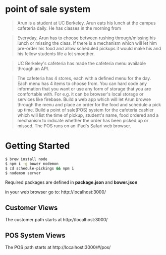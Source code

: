point of sale system
===

> Arun is a student at UC Berkeley. Arun eats his lunch at the campus cafeteria daily. He has classes in the morning from

> Everyday, Arun has to choose between rushing through/missing his lunch or missing the class. If there is a mechanism which will let him pre-order his food and allow scheduled pickups it would make his and his fellow students life a lot smoother.

> UC Berkeley's cafeteria has made the cafeteria menu available through an API.

> The cafeteria has 4 stores, each with a defined menu for the day. Each menu has 4 items to choose from. 
You can hard code any information that you want or use any form of storage that you are comfortable with. For e.g. it can be browser's local  storage or services like firebase. 
Build a web app which will let Arun browse through the menu and place an order for the food and schedule a pick up time.
Build a point of sale(POS) system for the cafeteria cashier which will list the time of pickup, student's name, food ordered and a mechanism to indicate whether the order has been picked up or missed. The POS runs on an iPad's Safari web browser.

# Getting Started

```sh
$ brew install node
$ npm i -g bower nodemon
$ cd schedule-pickings && npm i
$ nodemon server
```

Required packages are defined in **package.json** and **bower.json**

in your web browser go to:
    http://localhost:3000/

## Customer Views

The customer path starts at http://localhost:3000/

## POS System Views

The POS path starts at http://localhost:3000/#/pos/